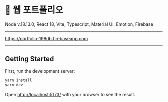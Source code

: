 # 🍎 웹 포트폴리오
Node v.18.13.0, React 18, Vite, Typescript, Material UI, Emotion, Firebase

----
https://portfolio-198db.firebaseapp.com

----
## Getting Started

First, run the development server:

```bash
yarn install
yarn dev
```

Open [http://localhost:5173/](http://localhost:5173/) with your browser to see the result.

